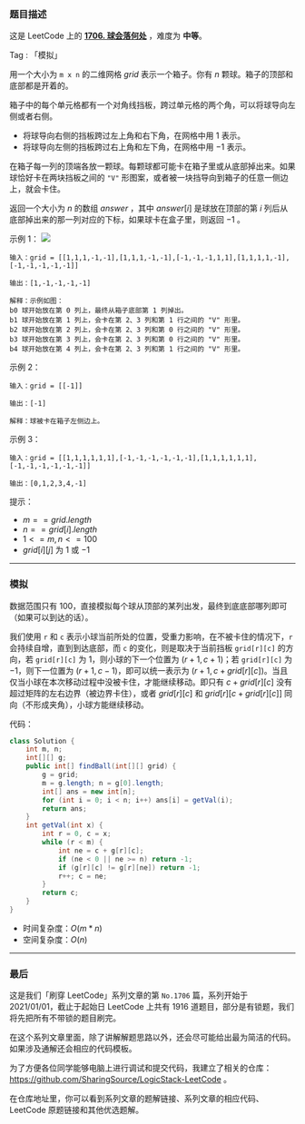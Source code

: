 ### 题目描述

这是 LeetCode 上的 **[1706. 球会落何处](https://leetcode-cn.com/problems/where-will-the-ball-fall/solution/gong-shui-san-xie-jian-dan-mo-ni-ti-by-a-jz6f/)** ，难度为 **中等**。

Tag : 「模拟」



用一个大小为 `m x n` 的二维网格 $grid$ 表示一个箱子。你有 $n$ 颗球。箱子的顶部和底部都是开着的。

箱子中的每个单元格都有一个对角线挡板，跨过单元格的两个角，可以将球导向左侧或者右侧。

* 将球导向右侧的挡板跨过左上角和右下角，在网格中用 $1$ 表示。
* 将球导向左侧的挡板跨过右上角和左下角，在网格中用 $-1$ 表示。

在箱子每一列的顶端各放一颗球。每颗球都可能卡在箱子里或从底部掉出来。如果球恰好卡在两块挡板之间的 `"V"` 形图案，或者被一块挡导向到箱子的任意一侧边上，就会卡住。

返回一个大小为 $n$ 的数组 $answer$ ，其中 $answer[i]$ 是球放在顶部的第 $i$ 列后从底部掉出来的那一列对应的下标，如果球卡在盒子里，则返回 $-1$ 。

示例 1：
![](https://assets.leetcode-cn.com/aliyun-lc-upload/uploads/2020/12/26/ball.jpg)
```
输入：grid = [[1,1,1,-1,-1],[1,1,1,-1,-1],[-1,-1,-1,1,1],[1,1,1,1,-1],[-1,-1,-1,-1,-1]]

输出：[1,-1,-1,-1,-1]

解释：示例如图：
b0 球开始放在第 0 列上，最终从箱子底部第 1 列掉出。
b1 球开始放在第 1 列上，会卡在第 2、3 列和第 1 行之间的 "V" 形里。
b2 球开始放在第 2 列上，会卡在第 2、3 列和第 0 行之间的 "V" 形里。
b3 球开始放在第 3 列上，会卡在第 2、3 列和第 0 行之间的 "V" 形里。
b4 球开始放在第 4 列上，会卡在第 2、3 列和第 1 行之间的 "V" 形里。
```
示例 2：
```
输入：grid = [[-1]]

输出：[-1]

解释：球被卡在箱子左侧边上。
```
示例 3：
```
输入：grid = [[1,1,1,1,1,1],[-1,-1,-1,-1,-1,-1],[1,1,1,1,1,1],[-1,-1,-1,-1,-1,-1]]

输出：[0,1,2,3,4,-1]
```

提示：
* $m == grid.length$
* $n == grid[i].length$
* $1 <= m, n <= 100$
* $grid[i][j]$ 为 $1$ 或 $-1$

---

### 模拟

数据范围只有 $100$，直接模拟每个球从顶部的某列出发，最终到底底部哪列即可（如果可以到达的话）。

我们使用 `r` 和 `c` 表示小球当前所处的位置，受重力影响，在不被卡住的情况下，`r` 会持续自增，直到到达底部，而 `c` 的变化，则是取决于当前挡板 `grid[r][c]` 的方向，若 `grid[r][c]` 为 $1$，则小球的下一个位置为 $(r + 1, c + 1)$；若 `grid[r][c]` 为 $-1$，则下一位置为 $(r + 1, c - 1)$，即可以统一表示为 $(r + 1, c + grid[r][c])$。当且仅当小球在本次移动过程中没被卡住，才能继续移动。即只有 $c + grid[r][c]$ 没有超过矩阵的左右边界（被边界卡住），或者 $grid[r][c]$ 和 $grid[r][c + grid[r][c]]$ 同向（不形成夹角），小球方能继续移动。

代码：
```Java
class Solution {
    int m, n;
    int[][] g;
    public int[] findBall(int[][] grid) {
        g = grid;
        m = g.length; n = g[0].length;
        int[] ans = new int[n];
        for (int i = 0; i < n; i++) ans[i] = getVal(i);
        return ans;
    }
    int getVal(int x) {
        int r = 0, c = x;
        while (r < m) {
            int ne = c + g[r][c];
            if (ne < 0 || ne >= n) return -1;
            if (g[r][c] != g[r][ne]) return -1;
            r++; c = ne;
        }
        return c;
    }
}
```
* 时间复杂度：$O(m * n)$
* 空间复杂度：$O(n)$

---

### 最后

这是我们「刷穿 LeetCode」系列文章的第 `No.1706` 篇，系列开始于 2021/01/01，截止于起始日 LeetCode 上共有 1916 道题目，部分是有锁题，我们将先把所有不带锁的题目刷完。

在这个系列文章里面，除了讲解解题思路以外，还会尽可能给出最为简洁的代码。如果涉及通解还会相应的代码模板。

为了方便各位同学能够电脑上进行调试和提交代码，我建立了相关的仓库：https://github.com/SharingSource/LogicStack-LeetCode 。

在仓库地址里，你可以看到系列文章的题解链接、系列文章的相应代码、LeetCode 原题链接和其他优选题解。

